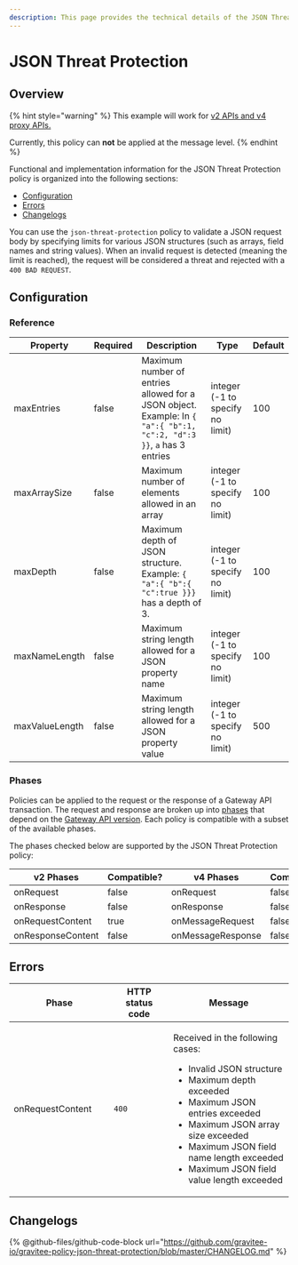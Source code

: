 ```yaml
---
description: This page provides the technical details of the JSON Threat Protection policy
---
```


# JSON Threat Protection

## Overview

{% hint style="warning" %}
This example will work for [v2 APIs and v4 proxy APIs.](../../overview/gravitee-api-definitions-and-execution-engines.md)

Currently, this policy can **not** be applied at the message level.
{% endhint %}

Functional and implementation information for the JSON Threat Protection policy is organized into the following sections:

* [Configuration](template-policy-rework-structure-12.md#configuration)
* [Errors](template-policy-rework-structure-12.md#errors)
* [Changelogs](template-policy-rework-structure-12.md#changelogs)

You can use the `json-threat-protection` policy to validate a JSON request body by specifying limits for various JSON structures (such as arrays, field names and string values). When an invalid request is detected (meaning the limit is reached), the request will be considered a threat and rejected with a `400 BAD REQUEST`.

## Configuration

### Reference

<table><thead><tr><th>Property</th><th data-type="checkbox">Required</th><th>Description</th><th>Type</th><th>Default</th></tr></thead><tbody><tr><td>maxEntries</td><td>false</td><td>Maximum number of entries allowed for a JSON object. Example: In <code>{ "a":{ "b":1, "c":2, "d":3 }}</code>, <code>a</code> has 3 entries</td><td>integer (-1 to specify no limit)</td><td>100</td></tr><tr><td>maxArraySize</td><td>false</td><td>Maximum number of elements allowed in an array</td><td>integer (-1 to specify no limit)</td><td>100</td></tr><tr><td>maxDepth</td><td>false</td><td>Maximum depth of JSON structure. Example: <code>{ "a":{ "b":{ "c":true }}}</code> has a depth of 3.</td><td>integer (-1 to specify no limit)</td><td>100</td></tr><tr><td>maxNameLength</td><td>false</td><td>Maximum string length allowed for a JSON property name</td><td>integer (-1 to specify no limit)</td><td>100</td></tr><tr><td>maxValueLength</td><td>false</td><td>Maximum string length allowed for a JSON property value</td><td>integer (-1 to specify no limit)</td><td>500</td></tr></tbody></table>

### Phases

Policies can be applied to the request or the response of a Gateway API transaction. The request and response are broken up into [phases](broken-reference) that depend on the [Gateway API version](../../overview/gravitee-api-definitions-and-execution-engines.md). Each policy is compatible with a subset of the available phases.

The phases checked below are supported by the JSON Threat Protection policy:

<table data-full-width="false"><thead><tr><th width="202">v2 Phases</th><th width="139" data-type="checkbox">Compatible?</th><th width="198">v4 Phases</th><th data-type="checkbox">Compatible?</th></tr></thead><tbody><tr><td>onRequest</td><td>false</td><td>onRequest</td><td>false</td></tr><tr><td>onResponse</td><td>false</td><td>onResponse</td><td>false</td></tr><tr><td>onRequestContent</td><td>true</td><td>onMessageRequest</td><td>false</td></tr><tr><td>onResponseContent</td><td>false</td><td>onMessageResponse</td><td>false</td></tr></tbody></table>

## Errors

<table data-full-width="false"><thead><tr><th width="210">Phase</th><th width="171">HTTP status code</th><th width="387">Message</th></tr></thead><tbody><tr><td>onRequestContent</td><td><code>400</code></td><td><p></p><p>Received in the following cases:</p><ul><li>Invalid JSON structure</li><li>Maximum depth exceeded</li><li>Maximum JSON entries exceeded</li><li>Maximum JSON array size exceeded</li><li>Maximum JSON field name length exceeded</li><li>Maximum JSON field value length exceeded</li></ul></td></tr></tbody></table>

## Changelogs

{% @github-files/github-code-block url="https://github.com/gravitee-io/gravitee-policy-json-threat-protection/blob/master/CHANGELOG.md" %}
